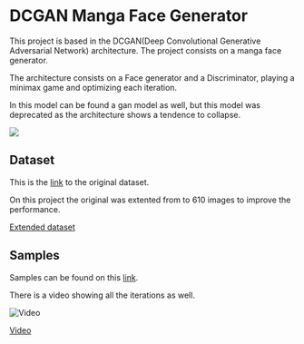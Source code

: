 # DCGAN Manga Face Generator

This project is based in the DCGAN(Deep Convolutional Generative Adversarial Network) architecture.
The project consists on a manga face generator.

The architecture consists on a Face generator and a Discriminator, playing a minimax game and optimizing each iteration.

In this model can be found a gan model as well, but this model was deprecated as the architecture shows a tendence to collapse.

<img src="https://www.researchgate.net/publication/331282441/figure/fig3/AS:729118295478273@1550846756282/Deep-convolutional-generative-adversarial-networks-DCGAN-for-generative-model-of-BF-NSP.png">


## Dataset
This is the 
[link](https://www.kaggle.com/mertkkl/manga-facial-expressions) to the original dataset.

On this project the original was extented from to 610 images to improve the performance.

[Extended dataset](https://github.com/Gamapro/My-Codes/tree/main/Python/Pytorch/Manga%20Faces%20GAN/manga-dataset-64)


## Samples
Samples can be found on this 
[link](https://drive.google.com/drive/folders/1-0kcnOy0RxEFid_6vlgQm6PgrTJ4RyGO?usp=sharing).

There is a video showing all the iterations as well.


![Video](samples-video.gif)

[Video](samples-video.mov)